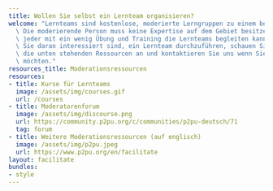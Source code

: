```yaml
---
title: Wollen Sie selbst ein Lernteam organisieren?
welcome: "Lernteams sind kostenlose, moderierte Lerngruppen zu einem bestimmten Thema.\
  \ Die moderierende Person muss keine Expertise auf dem Gebiet besitzen, so dass\
  \ jeder mit ein wenig Übung und Training die Lernteams begleiten kann. \n\nWenn\
  \ Sie daran interessiert sind, ein Lernteam durchzuführen, schauen Sie sich einfach\
  \ die unten stehenden Ressourcen an und kontaktieren Sie uns wenn Sie mitmachen\
  \ möchten."
resources_title: Moderationsressourcen
resources:
- title: Kurse für Lernteams
  image: /assets/img/courses.gif
  url: /courses
- title: Moderatorenforum
  image: /assets/img/discourse.png
  url: https://community.p2pu.org/c/communities/p2pu-deutsch/71
  tag: forum
- title: Weitere Moderationsressourcen (auf englisch)
  image: /assets/img/p2pu.jpeg
  url: https://www.p2pu.org/en/facilitate
layout: facilitate
bundles:
- style
---
```

